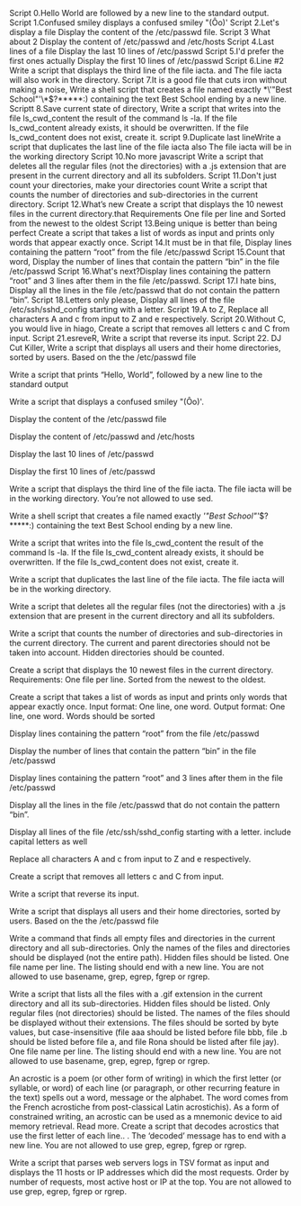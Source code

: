 Script 0.Hello World are followed by a new line to the standard output.
Script 1.Confused smiley displays a confused smiley "(Ôo)'
Script 2.Let's display a file Display the content of the /etc/passwd file.
Script 3 What about 2 Display the content of /etc/passwd and /etc/hosts
Script 4.Last lines of a file Display the last 10 lines of /etc/passwd
Script 5.I'd prefer the first ones actually Display the first 10 lines of /etc/passwd
Script 6.Line #2 Write a script that displays the third line of the file iacta. and The file iacta will also work in the directory.
Script 7.It is a good file that cuts iron without making a noise, Write a shell script that creates a file named exactly \*\\'"Best School"\'\\*$\?\*\*\*\*\*:) containing the text Best School ending by a new line.
Scriptt 8.Save current state of directory, Write a script that writes into the file ls_cwd_content the result of the command ls -la. If the file ls_cwd_content already exists, it should be overwritten. If the file ls_cwd_content does not exist, create it.
script 9.Duplicate last lineWrite a script that duplicates the last line of the file iacta also The file iacta will be in the working directory
Script 10.No more javascript Write a script that deletes all the regular files (not the directories) with a .js extension that are present in the current directory and all its subfolders.
Script 11.Don't just count your directories, make your directories count Write a script that counts the number of directories and sub-directories in the current directory.
Script 12.What’s new Create a script that displays the 10 newest files in the current directory.that Requirements One file per line and Sorted from the newest to the oldest
Script 13.Being unique is better than being perfect Create a script that takes a list of words as input and prints only words that appear exactly once.
Script 14.It must be in that file, Display lines containing the pattern “root” from the file /etc/passwd
Script 15.Count that word, Display the number of lines that contain the pattern “bin” in the file /etc/passwd
Script 16.What's next?Display lines containing the pattern “root” and 3 lines after them in the file /etc/passwd.
Script 17.I hate bins, Display all the lines in the file /etc/passwd that do not contain the pattern “bin”.
Script 18.Letters only please, Display all lines of the file /etc/ssh/sshd_config starting with a letter.
Script 19.A to Z, Replace all characters A and c from input to Z and e respectively.
Script 20.Without C, you would live in hiago, Create a script that removes all letters c and C from input.
Script 21.esreveR, Write a script that reverse its input.
Script 22. DJ Cut Killer, Write a script that displays all users and their home directories, sorted by users. Based on the the /etc/passwd file


Write a script that prints “Hello, World”, followed by a new line to the standard output

Write a script that displays a confused smiley "(Ôo)'.

Display the content of the /etc/passwd file

Display the content of /etc/passwd and /etc/hosts

Display the last 10 lines of /etc/passwd

Display the first 10 lines of /etc/passwd

Write a script that displays the third line of the file iacta. The file iacta will be in the working directory. You’re not allowed to use sed.

Write a shell script that creates a file named exactly *'"Best School"'*$?*****:) containing the text Best School ending by a new line.

Write a script that writes into the file ls_cwd_content the result of the command ls -la. If the file ls_cwd_content already exists, it should be overwritten. If the file ls_cwd_content does not exist, create it.

Write a script that duplicates the last line of the file iacta. The file iacta will be in the working directory.

Write a script that deletes all the regular files (not the directories) with a .js extension that are present in the current directory and all its subfolders.

Write a script that counts the number of directories and sub-directories in the current directory. The current and parent directories should not be taken into account. Hidden directories should be counted.

Create a script that displays the 10 newest files in the current directory. Requirements: One file per line. Sorted from the newest to the oldest.

Create a script that takes a list of words as input and prints only words that appear exactly once. Input format: One line, one word. Output format: One line, one word. Words should be sorted

Display lines containing the pattern “root” from the file /etc/passwd

Display the number of lines that contain the pattern “bin” in the file /etc/passwd

Display lines containing the pattern “root” and 3 lines after them in the file /etc/passwd

Display all the lines in the file /etc/passwd that do not contain the pattern “bin”.

Display all lines of the file /etc/ssh/sshd_config starting with a letter. include capital letters as well

Replace all characters A and c from input to Z and e respectively.

Create a script that removes all letters c and C from input.

Write a script that reverse its input.

Write a script that displays all users and their home directories, sorted by users. Based on the the /etc/passwd file

Write a command that finds all empty files and directories in the current directory and all sub-directories. Only the names of the files and directories should be displayed (not the entire path). Hidden files should be listed. One file name per line. The listing should end with a new line. You are not allowed to use basename, grep, egrep, fgrep or rgrep.

Write a script that lists all the files with a .gif extension in the current directory and all its sub-directories. Hidden files should be listed. Only regular files (not directories) should be listed. The names of the files should be displayed without their extensions. The files should be sorted by byte values, but case-insensitive (file aaa should be listed before file bbb, file .b should be listed before file a, and file Rona should be listed after file jay). One file name per line. The listing should end with a new line. You are not allowed to use basename, grep, egrep, fgrep or rgrep.

An acrostic is a poem (or other form of writing) in which the first letter (or syllable, or word) of each line (or paragraph, or other recurring feature in the text) spells out a word, message or the alphabet. The word comes from the French acrostiche from post-classical Latin acrostichis). As a form of constrained writing, an acrostic can be used as a mnemonic device to aid memory retrieval. Read more. Create a script that decodes acrostics that use the first letter of each line.. . The ‘decoded’ message has to end with a new line. You are not allowed to use grep, egrep, fgrep or rgrep.

Write a script that parses web servers logs in TSV format as input and displays the 11 hosts or IP addresses which did the most requests. Order by number of requests, most active host or IP at the top. You are not allowed to use grep, egrep, fgrep or rgrep.

